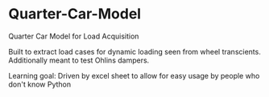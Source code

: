 # Quarter-Car-Model
Quarter Car Model for Load Acquisition

Built to extract load cases for dynamic loading seen from wheel transcients.  Additionally meant to test Ohlins dampers.  

Learning goal: Driven by excel sheet to allow for easy usage by people who don't know Python
